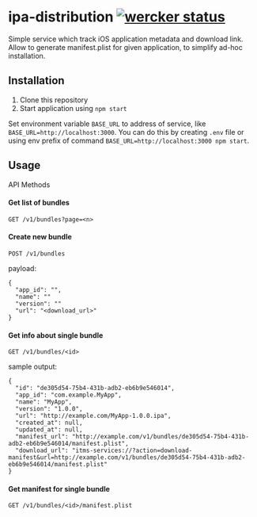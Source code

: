 # ipa-distribution [![wercker status](https://app.wercker.com/status/6f5a01038313ff8de7506599ecf900c1/s/master "wercker status")](https://app.wercker.com/project/bykey/6f5a01038313ff8de7506599ecf900c1)

Simple service which track iOS application metadata and download link. Allow to generate manifest.plist for given application,
to simplify ad-hoc installation.

## Installation

1. Clone this repository
2. Start application using `npm start`

Set environment variable `BASE_URL` to address of service, like `BASE_URL=http://localhost:3000`.
You can do this by creating `.env` file or using env prefix of command `BASE_URL=http://localhost:3000 npm start`.

## Usage

API Methods

#### Get list of bundles
`GET /v1/bundles?page=<n>`

#### Create new bundle
`POST /v1/bundles`

payload:
```
{
  "app_id": "",
  "name": ""
  "version": ""
  "url": "<download_url>"
}
```

#### Get info about single bundle
`GET /v1/bundles/<id>`

sample output:

```
{
  "id": "de305d54-75b4-431b-adb2-eb6b9e546014",
  "app_id": "com.example.MyApp",
  "name": "MyApp",
  "version": "1.0.0",
  "url": "http://example.com/MyApp-1.0.0.ipa",
  "created_at": null,
  "updated_at": null,
  "manifest_url": "http://example.com/v1/bundles/de305d54-75b4-431b-adb2-eb6b9e546014/manifest.plist",
  "download_url": "itms-services://?action=download-manifest&url=http://example.com/v1/bundles/de305d54-75b4-431b-adb2-eb6b9e546014/manifest.plist"
}
```

#### Get manifest for single bundle
`GET /v1/bundles/<id>/manifest.plist`
